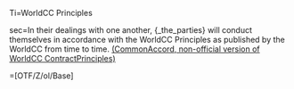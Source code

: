 
Ti=WorldCC Principles

sec=In their dealings with one another, {_the_parties} will conduct themselves in accordance with the WorldCC Principles as published by the WorldCC from time to time.  <a href="http://commonaccord.org/index.php?action=doc&file=OTF/WorldCC//WorldCC-ContractPrinciples-CmA/Principle/0.md">(CommonAccord, non-official version of WorldCC ContractPrinciples)</a>

=[OTF/Z/ol/Base]
